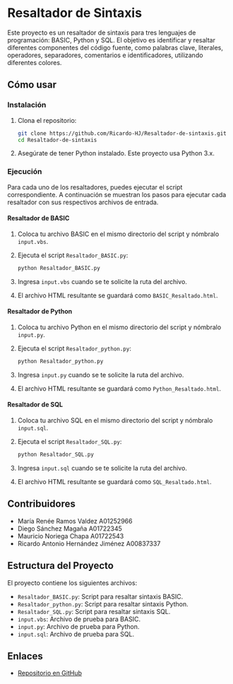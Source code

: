 # Resaltador de Sintaxis

Este proyecto es un resaltador de sintaxis para tres lenguajes de programación: BASIC, Python y SQL. El objetivo es identificar y resaltar diferentes componentes del código fuente, como palabras clave, literales, operadores, separadores, comentarios e identificadores, utilizando diferentes colores.

## Cómo usar

### Instalación

1. Clona el repositorio:

    ```bash
    git clone https://github.com/Ricardo-HJ/Resaltador-de-sintaxis.git
    cd Resaltador-de-sintaxis
    ```

2. Asegúrate de tener Python instalado. Este proyecto usa Python 3.x.

### Ejecución

Para cada uno de los resaltadores, puedes ejecutar el script correspondiente. A continuación se muestran los pasos para ejecutar cada resaltador con sus respectivos archivos de entrada.

#### Resaltador de BASIC

1. Coloca tu archivo BASIC en el mismo directorio del script y nómbralo `input.vbs`.
2. Ejecuta el script `Resaltador_BASIC.py`:

    ```bash
    python Resaltador_BASIC.py
    ```

3. Ingresa `input.vbs` cuando se te solicite la ruta del archivo.
4. El archivo HTML resultante se guardará como `BASIC_Resaltado.html`.

#### Resaltador de Python

1. Coloca tu archivo Python en el mismo directorio del script y nómbralo `input.py`.
2. Ejecuta el script `Resaltador_python.py`:

    ```bash
    python Resaltador_python.py
    ```

3. Ingresa `input.py` cuando se te solicite la ruta del archivo.
4. El archivo HTML resultante se guardará como `Python_Resaltado.html`.

#### Resaltador de SQL

1. Coloca tu archivo SQL en el mismo directorio del script y nómbralo `input.sql`.
2. Ejecuta el script `Resaltador_SQL.py`:

    ```bash
    python Resaltador_SQL.py
    ```

3. Ingresa `input.sql` cuando se te solicite la ruta del archivo.
4. El archivo HTML resultante se guardará como `SQL_Resaltado.html`.

## Contribuidores

- María Renée Ramos Valdez A01252966
- Diego Sánchez Magaña A01722345
- Mauricio Noriega Chapa A01722543
- Ricardo Antonio Hernández Jiménez A00837337

## Estructura del Proyecto

El proyecto contiene los siguientes archivos:

- `Resaltador_BASIC.py`: Script para resaltar sintaxis BASIC.
- `Resaltador_python.py`: Script para resaltar sintaxis Python.
- `Resaltador_SQL.py`: Script para resaltar sintaxis SQL.
- `input.vbs`: Archivo de prueba para BASIC.
- `input.py`: Archivo de prueba para Python.
- `input.sql`: Archivo de prueba para SQL.

## Enlaces

- [Repositorio en GitHub](https://github.com/Ricardo-HJ/Resaltador-de-sintaxis)
